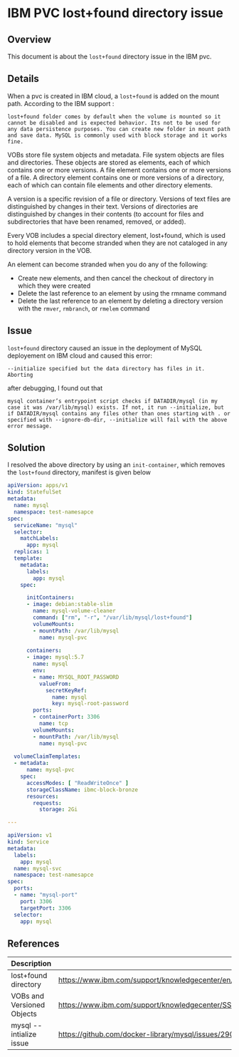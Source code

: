 # IBM PVC lost+found directory issue

## Overview
This document is about the `lost+found` directory issue in the IBM pvc.


## Details

When a pvc is created in IBM cloud, a `lost+found` is added on the mount path. According to the IBM support :

```
lost+found folder comes by default when the volume is mounted so it cannot be disabled and is expected behavior. Its not to be used for any data persistence purposes. You can create new folder in mount path and save data. MySQL is commonly used with block storage and it works fine.
```


VOBs store file system objects and metadata. File system objects are files and directories. These objects are stored as elements, each of which contains one or more versions. A file element contains one or more versions of a file. A directory element contains one or more versions of a directory, each of which can contain file elements and other directory elements.

A version is a specific revision of a file or directory. Versions of text files are distinguished by changes in their text. Versions of directories are distinguished by changes in their contents (to account for files and subdirectories that have been renamed, removed, or added).


Every VOB includes a special directory element, lost+found, which is used to hold elements that become stranded when they are not cataloged in any directory version in the VOB.

An element can become stranded when you do any of the following:

- Create new elements, and then cancel the checkout of directory in which they were created
- Delete the last reference to an element by using the rmname command
- Delete the last reference to an element by deleting a directory version with the `rmver`, `rmbranch`, or `rmelem` command


## Issue
`lost+found` directory caused an issue in the deployment of MySQL deployement on IBM cloud and caused this error:

```
--initialize specified but the data directory has files in it. Aborting
```

after debugging, I found out that

```
mysql container’s entrypoint script checks if DATADIR/mysql (in my case it was /var/lib/mysql) exists. If not, it run --initialize, but if DATADIR/mysql contains any files other than ones starting with . or specified with --ignore-db-dir, --initialize will fail with the above error message.
```

## Solution
I resolved the above directory by using an `init-container`, which removes the `lost+found` directory, manifest is given below

```yaml
apiVersion: apps/v1
kind: StatefulSet
metadata:
  name: mysql
  namespace: test-namesapce
spec:
  serviceName: "mysql"
  selector:
    matchLabels:
      app: mysql
  replicas: 1 
  template:
    metadata:
      labels:
        app: mysql
    spec:

      initContainers:
      - image: debian:stable-slim
        name: mysql-volume-cleaner
        command: ["rm", "-r", "/var/lib/mysql/lost+found"]
        volumeMounts:
        - mountPath: /var/lib/mysql
          name: mysql-pvc
    
      containers:
      - image: mysql:5.7
        name: mysql
        env:
        - name: MYSQL_ROOT_PASSWORD
          valueFrom:
            secretKeyRef:
              name: mysql
              key: mysql-root-password
        ports:
        - containerPort: 3306
          name: tcp
        volumeMounts:
        - mountPath: /var/lib/mysql
          name: mysql-pvc
  
  volumeClaimTemplates:
  - metadata:
      name: mysql-pvc
    spec:
      accessModes: [ "ReadWriteOnce" ]
      storageClassName: ibmc-block-bronze
      resources:
        requests:
          storage: 2Gi

---

apiVersion: v1
kind: Service
metadata:
  labels:
    app: mysql
  name: mysql-svc
  namespace: test-namesapce
spec:
  ports:
  - name: "mysql-port"
    port: 3306
    targetPort: 3306
  selector:
    app: mysql
```


## References

| Description | Link |
|---|---|
| lost+found directory | https://www.ibm.com/support/knowledgecenter/en/SSSH27_9.0.1/com.ibm.rational.clearcase.cc_admin.doc/topics/r_vobadm_stgmgmt_lf.htm |
| VOBs and Versioned Objects | https://www.ibm.com/support/knowledgecenter/SSSH27_9.0.0/com.ibm.rational.clearcase.ccrc.help.doc/topics/c_vobver.htm |
| mysql --intialize issue | https://github.com/docker-library/mysql/issues/290 |